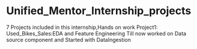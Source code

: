 # Unified_Mentor_Internship_projects
7 Projects included in this internship,Hands on work
Project1: Used_Bikes_Sales:EDA and Feature Engineering
          Till now worked on Data source component and Started with DataIngestion

